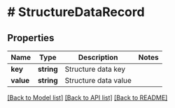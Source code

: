 # # StructureDataRecord

## Properties

Name | Type | Description | Notes
------------ | ------------- | ------------- | -------------
**key** | **string** | Structure data key |
**value** | **string** | Structure data value |

[[Back to Model list]](../../README.md#models) [[Back to API list]](../../README.md#endpoints) [[Back to README]](../../README.md)

